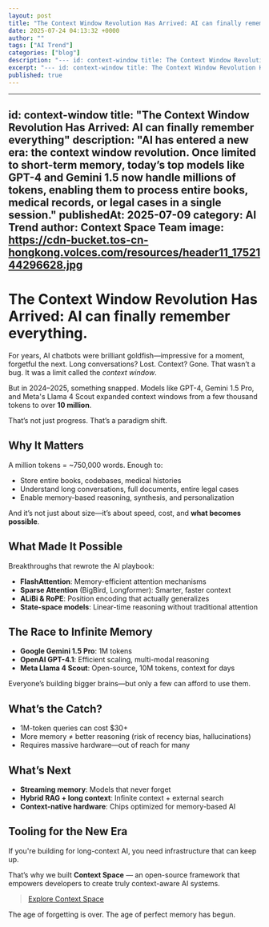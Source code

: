 ```yaml
---
layout: post
title: "The Context Window Revolution Has Arrived: AI can finally remember everything"
date: 2025-07-24 04:13:32 +0000
author: ""
tags: ["AI Trend"]
categories: ["blog"]
description: "--- id: context-window title: The Context Window Revolution Has Arrived: AI can finally remember everything description: AI has entered a new era: the..."
excerpt: "--- id: context-window title: The Context Window Revolution Has Arrived: AI can ..."
published: true
---
```


---
id: context-window
title: "The Context Window Revolution Has Arrived: AI can finally remember everything"
description: "AI has entered a new era: the context window revolution. Once limited to short-term memory, today’s top models like GPT-4 and Gemini 1.5 now handle millions of tokens, enabling them to process entire books, medical records, or legal cases in a single session."
publishedAt: 2025-07-09
category: AI Trend
author: Context Space Team
image: https://cdn-bucket.tos-cn-hongkong.volces.com/resources/header11_1752144296628.jpg
---

# The Context Window Revolution Has Arrived: AI can finally remember everything.

For years, AI chatbots were brilliant goldfish—impressive for a moment, forgetful the next. Long conversations? Lost. Context? Gone. That wasn’t a bug. It was a limit called the *context window*.

But in 2024–2025, something snapped. Models like GPT-4, Gemini 1.5 Pro, and Meta's Llama 4 Scout expanded context windows from a few thousand tokens to over **10 million**.

That’s not just progress. That’s a paradigm shift.

## Why It Matters

A million tokens = ~750,000 words. Enough to:
- Store entire books, codebases, medical histories
- Understand long conversations, full documents, entire legal cases
- Enable memory-based reasoning, synthesis, and personalization

And it’s not just about size—it’s about speed, cost, and **what becomes possible**.

## What Made It Possible

Breakthroughs that rewrote the AI playbook:
- **FlashAttention**: Memory-efficient attention mechanisms
- **Sparse Attention** (BigBird, Longformer): Smarter, faster context
- **ALiBi & RoPE**: Position encoding that actually generalizes
- **State-space models**: Linear-time reasoning without traditional attention

## The Race to Infinite Memory

- **Google Gemini 1.5 Pro**: 1M tokens
- **OpenAI GPT-4.1**: Efficient scaling, multi-modal reasoning
- **Meta Llama 4 Scout**: Open-source, 10M tokens, context for days

Everyone’s building bigger brains—but only a few can afford to use them.

## What’s the Catch?

- 1M-token queries can cost $30+
- More memory ≠ better reasoning (risk of recency bias, hallucinations)
- Requires massive hardware—out of reach for many

## What’s Next

- **Streaming memory**: Models that never forget
- **Hybrid RAG + long context**: Infinite context + external search
- **Context-native hardware**: Chips optimized for memory-based AI

## Tooling for the New Era

If you're building for long-context AI, you need infrastructure that can keep up.

That’s why we built **Context Space** — an open-source framework that empowers developers to create truly context-aware AI systems.

> [Explore Context Space](https://github.com/context-space/context-space)

The age of forgetting is over.
The age of perfect memory has begun.

